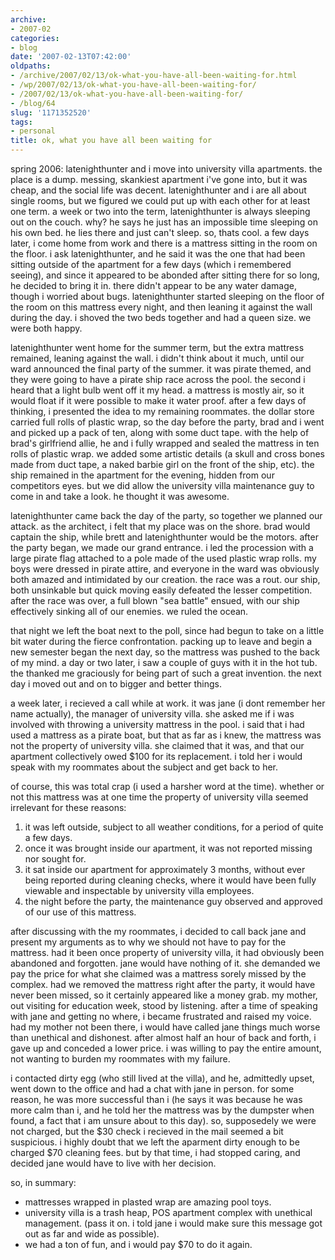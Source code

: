 ```yaml
---
archive:
- 2007-02
categories:
- blog
date: '2007-02-13T07:42:00'
oldpaths:
- /archive/2007/02/13/ok-what-you-have-all-been-waiting-for.html
- /wp/2007/02/13/ok-what-you-have-all-been-waiting-for/
- /2007/02/13/ok-what-you-have-all-been-waiting-for/
- /blog/64
slug: '1171352520'
tags:
- personal
title: ok, what you have all been waiting for
---
```


spring 2006: latenighthunter and i move into university villa apartments.
the place is a dump. messing, skankiest apartment i've gone into, but it
was cheap, and the social life was decent. latenighthunter and i are all
about single rooms, but we figured we could put up with each other for at
least one term. a week or two into the term, latenighthunter is always
sleeping out on the couch. why? he says he just has an impossible time
sleeping on his own bed. he lies there and just can't sleep. so, thats
cool. a few days later, i come home from work and there is a mattress
sitting in the room on the floor. i ask latenighthunter, and he said it
was the one that had been sitting outside of the apartment for a few days
(which i remembered seeing), and since it appeared to be abonded after
sitting there for so long, he decided to bring it in. there didn't appear
to be any water damage, though i worried about bugs. latenighthunter
started sleeping on the floor of the room on this mattress every night,
and then leaning it against the wall during the day. i shoved the two beds
together and had a queen size. we were both happy.

latenighthunter went home for the summer term, but the extra mattress
remained, leaning against the wall. i didn't think about it much, until
our ward announced the final party of the summer. it was pirate themed,
and they were going to have a pirate ship race across the pool. the second
i heard that a light bulb went off it my head. a mattress is mostly air,
so it would float if it were possible to make it water proof. after a few
days of thinking, i presented the idea to my remaining roommates. the
dollar store carried full rolls of plastic wrap, so the day before the
party, brad and i went and picked up a pack of ten, along with some duct
tape. with the help of brad's girlfriend allie, he and i fully wrapped and
sealed the mattress in ten rolls of plastic wrap. we added some artistic
details (a skull and cross bones made from duct tape, a naked barbie girl
on the front of the ship, etc). the ship remained in the apartment for the
evening, hidden from our competitors eyes. but we did allow the university
villa maintenance guy to come in and take a look. he thought it was
awesome.

latenighthunter came back the day of the party, so together we planned our
attack. as the architect, i felt that my place was on the shore. brad
would captain the ship, while brett and latenighthunter would be the
motors. after the party began, we made our grand entrance. i led the
procession with a large pirate flag attached to a pole made of the used
plastic wrap rolls. my boys were dressed in pirate attire, and everyone in
the ward was obviously both amazed and intimidated by our creation. the
race was a rout. our ship, both unsinkable but quick moving easily
defeated the lesser competition. after the race was over, a full blown
"sea battle" ensued, with our ship effectively sinking all of our enemies.
we ruled the ocean.

that night we left the boat next to the poll, since had begun to take on
a little bit water during the fierce confrontation. packing up to leave
and begin a new semester began the next day, so the mattress was pushed to
the back of my mind. a day or two later, i saw a couple of guys with it in
the hot tub. the thanked me graciously for being part of such a great
invention. the next day i moved out and on to bigger and better things.

a week later, i recieved a call while at work. it was jane (i dont
remember her name actually), the manager of university villa. she asked me
if i was involved with throwing a university mattress in the pool. i said
that i had used a mattress as a pirate boat, but that as far as i knew,
the mattress was not the property of university villa. she claimed that it
was, and that our apartment collectively owed $100 for its replacement.
i told her i would speak with my roommates about the subject and get back
to her.

of course, this was total crap (i used a harsher word at the time).
whether or not this mattress was at one time the property of university
villa seemed irrelevant for these reasons:

1. it was left outside, subject to all weather conditions, for a period of
quite a few days.
2. once it was brought inside our apartment, it was not reported missing
   nor sought for.
3. it sat inside our apartment for approximately 3 months, without ever
   being reported during cleaning checks, where it would have been fully
   viewable and inspectable by university villa employees.
4. the night before the party, the maintenance guy observed and approved
   of our use of this mattress.

after discussing with the my roommates, i decided to call back jane and
present my arguments as to why we should not have to pay for the mattress.
had it been once property of university villa, it had obviously been
abandoned and forgotten. jane would have nothing of it. she demanded we
pay the price for what she claimed was a mattress sorely missed by the
complex. had we removed the mattress right after the party, it would have
never been missed, so it certainly appeared like a money grab. my mother,
out visiting for education week, stood by listening. after a time of
speaking with jane and getting no where, i became frustrated and raised my
voice. had my mother not been there, i would have called jane things much
worse than unethical and dishonest. after almost half an hour of back and
forth, i gave up and conceded a lower price. i was willing to pay the
entire amount, not wanting to burden my roommates with my failure.

i contacted dirty egg (who still lived at the villa), and he, admittedly
upset, went down to the office and had a chat with jane in person. for
some reason, he was more successful than i (he says it was because he was
more calm than i, and he told her the mattress was by the dumpster when
found, a fact that i am unsure about to this day). so, supposedely we were
not charged, but the $30 check i recieved in the mail seemed a bit
suspicious. i highly doubt that we left the aparment dirty enough to be
charged $70 cleaning fees. but by that time, i had stopped caring, and
decided jane would have to live with her decision.

so, in summary:

- mattresses wrapped in plasted wrap are amazing pool toys.
- university villa is a trash heap, POS apartment complex with unethical
  management. (pass it on. i told jane i would make sure this message got
  out as far and wide as possible).
- we had a ton of fun, and i would pay $70 to do it again.

